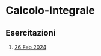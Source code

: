 # Calcolo-Integrale


## Esercitazioni
1. [26 Feb 2024](/Esercitazioni/Esercitazione%201%20(26%20Feb%202024).md)